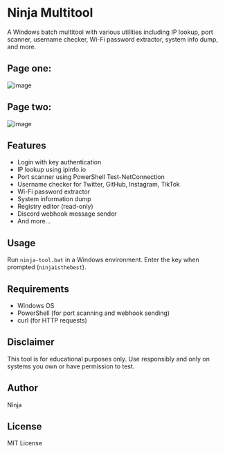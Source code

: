 # Ninja Multitool
A Windows batch multitool with various utilities including IP lookup, port scanner, username checker, Wi-Fi password extractor, system info dump, and more.
<h2>Page one:</h2>

![image](https://github.com/user-attachments/assets/9c04cd64-ade5-42b1-ad7a-42c40aef044b)
<h2>Page two:</h2>

![image](https://github.com/user-attachments/assets/71aec628-6da5-4f99-ae45-32dbd4342e89)

## Features

- Login with key authentication
- IP lookup using ipinfo.io
- Port scanner using PowerShell Test-NetConnection
- Username checker for Twitter, GitHub, Instagram, TikTok
- Wi-Fi password extractor
- System information dump
- Registry editor (read-only)
- Discord webhook message sender
- And more...

## Usage

Run `ninja-tool.bat` in a Windows environment. Enter the key when prompted (`ninjaisthebest`).

## Requirements

- Windows OS
- PowerShell (for port scanning and webhook sending)
- curl (for HTTP requests)

## Disclaimer

This tool is for educational purposes only. Use responsibly and only on systems you own or have permission to test.

## Author

Ninja

## License

MIT License

